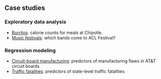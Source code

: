 ## Case studies

### Exploratory data analysis 
* [Burritos](burritos/burritos.md): calorie counts for meals at Chipotle.   
* [Music festivals](musicfestivals/musicfestivals.md): which bands come to ACL Festival?  

### Regression modeling  
* [Circuit-board manufacturing](solder/solder.md): predictors of manufacturing flaws in AT&T circuit boards  
* [Traffic fatalities](trafficdeaths/trafficdeaths.md): predictors of state-level traffic fatalities   

